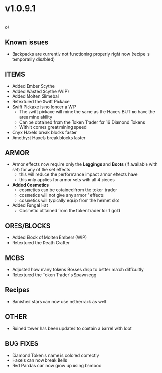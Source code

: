 # v1.0.9.1

\
o/

## **Known issues**

* Backpacks are currently not functioning properly right now (recipe is temporarily disabled)

## **ITEMS**

* Added Ember Scythe
* Added Wasted Scythe (WIP)
* Added Molten Slimeball
* Retextured the Swift Pickaxe
* Swift Pickaxe is no longer a WIP
  * The swift pickaxe will mine the same as the Haxels BUT no have the area mine ability
  * Can be obtained from the Token Trader for 16 Diamond Tokens
  * With it comes great mining speed
* Onyx Haxels break blocks faster
* Amethyst Haxels break blocks faster

## **ARMOR**

* Armor effects now require only the **Leggings** and **Boots** (if available with set) for any of the set effects
  * this will reduce the performance impact armor effects have
  * this only applies for armor sets with all 4 pieces
* **Added Cosmetics**
  * cosmetics can be obtained from the token trader
  * cosmetics will not give any armor / effects
  * cosmetics will typically equip from the helmet slot
* Added Fungal Hat
  * Cosmetic obtained from the token trader for 1 gold

## **ORES/BLOCKS**

* Added Block of Molten Embers (WIP)
* Retextured the Death Crafter

## **MOBS**

* Adjusted how many tokens Bosses drop to better match difficultly
* Retextured the Token Trader's Spawn egg

## **Recipes**

* Banished stars can now use netherrack as well

## **OTHER**

* Ruined tower has been updated to contain a barrel with loot

## **BUG FIXES**

* Diamond Token's name is colored correctly
* Haxels can now break Bells
* Red Pandas can now grow up using bamboo

